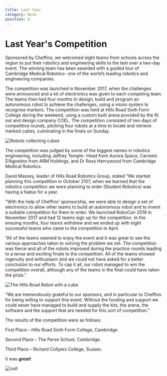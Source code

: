 ```yaml
---
title: Last Year
category: None
position: 6
---
```

# Last Year's Competition

Sponsored by Cheffins, we welcomed eight teams from schools across the region to put their robotics and engineering skills to the test over a two-day event. The winning team has been awarded with a guided tour of Cambridge Medical Robotics- one of the world’s leading robotics and engineering companies. 

The competition was launched in November 2017, when the challenges were announced and a kit of electronics was given to each competing team. The teams then had four months to design, build and program an autonomous robot to achieve the challenges, using a vision system to recognise markers. The competition was held at Hills Road Sixth Form College during the weekend, using a custom built arena provided by the fit out and design company COEL. The competition consisted of two days of competitive rounds, pitching four robots at a time to locate and retrieve marked cubes, culminating in the finals on Sunday.

![Robots collecting cubes](/images/032-c3140-min.jpg)

The competition was judged by some of the biggest names in robotics engineering, including Jeffrey Temple- Head from Aurora Space, Carmelo D’Agostino from ARM Holdings, and Dr Ross Henrywood from Cambridge Medical Robotics. 

David Massey, leader of Hills Road Robotics Group, stated “We started planning this competition in October 2107, when we learned that the robotics competition we were planning to enter (Student Robotics) was having a hiatus for a year.

"With the help of Cheffins’ sponsorship, we were able to design a set of electronics to allow other teams to build an autonomous robot and to invent a suitable competition for them to enter. We launched RoboCon 2018 in November 2017 and had 12 teams sign up for the competition. In the ensuing months, four teams withdrew and we ended up with eight successful teams who came to the competition in April.

“All of the teams seemed to enjoy the event and it was great to see the various approaches taken to solving the problem we set. The competition was fierce and all of the robots improved during the practice rounds leading to a tense and exciting finale to the competition. All of the teams showed ingenuity and enthusiasm and we could not have asked for a better conclusion to our efforts. To cap it all, our robot managed to win the competition overall, although any of the teams in the final could have taken the prize.”

![The Hills Road Robot with a cube](/images/robocon-2018-027-min.jpg)

“We are tremendously grateful to our sponsors, and in particular to Cheffins for being willing to support this event. Without the funding and support we could never have managed to build and supply the kits, the arena, the software and the support that are needed for this sort of competition.”

The results of the competition were as follows: 

First Place – Hills Road Sixth Form College, Cambridge.

Second Place – The Perse School, Cambridge.

Third Place – Richard Collyers College, Sussex.

It was **_great_**!

![null](/images/003-c3140compressed.jpg)
